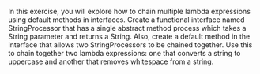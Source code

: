 In this exercise, you will explore how to chain multiple lambda expressions using default methods in interfaces. 
Create a functional interface named StringProcessor that has a single abstract method process which takes a String 
parameter and returns a String. Also, create a default method in the interface that allows two StringProcessors to 
be chained together. Use this to chain together two lambda expressions: one that converts a string to uppercase and
another that removes whitespace from a string.